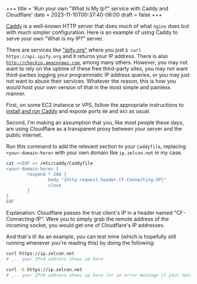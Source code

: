 +++
title = 'Run your own "What Is My Ip?" service with Caddy and Cloudflare'
date = 2023-11-10T00:37:40-08:00
draft = false
+++

[Caddy](https://caddyserver.com/) is a well-known HTTP server that does much of what `nginx` does but with much simpler configuration. Here is an example of using Caddy to serve your own "What is my IP?" server.

There are services like ["ipify.org"](https://www.ipify.org/) where you just `$ curl https://api.ipify.org` and it returns your IP address. There is also [`http://checkip.amazonaws.com`](http://checkip.amazonaws.com), among many others. However, you may not want to rely on the uptime of these free third-party sites, you may not want third-parties logging your programmatic IP address queries, or you may just not want to abuse their services. Whatever the reason, this is how you would host your own version of that in the most simple and painless manner.

First, on some EC2 instance or VPS, follow the appropriate instructions to [install and run Caddy](https://caddyserver.com/docs/install) and expose ports `80` and `443` as usual.

Second, I'm making an assumption that you, like most people these days, are using Cloudflare as a transparent proxy between your server and the public internet.

Run this command to add the relevant section to your `Caddyfile`, replacing `<your-domain-here>` with your own domain like `ip.zelcon.net` in my case.

```bash
cat <<EOF >> /etc/caddy/Caddyfile
<your-domain-here> {
        respond * 200 {
                body "{http.request.header.CF-Connecting-IP}"
                close
        }
}
EOF
```

Explanation: Cloudflare passes the true client's IP in a header named "CF-Connecting-IP". Were you to simply grab the remote address of the incoming socket, you would get one of Cloudflare's IP addresses.

And that's it! As an example, you can test mine (which is hopefully still running whenever you're reading this) by doing the following:

```bash
curl https://ip.zelcon.net
# ... your IPv4 address shows up here

curl -6 https://ip.zelcon.net
# ... your IPv6 address shows up here (or an error message if your network interface does not have IPv6)
```
